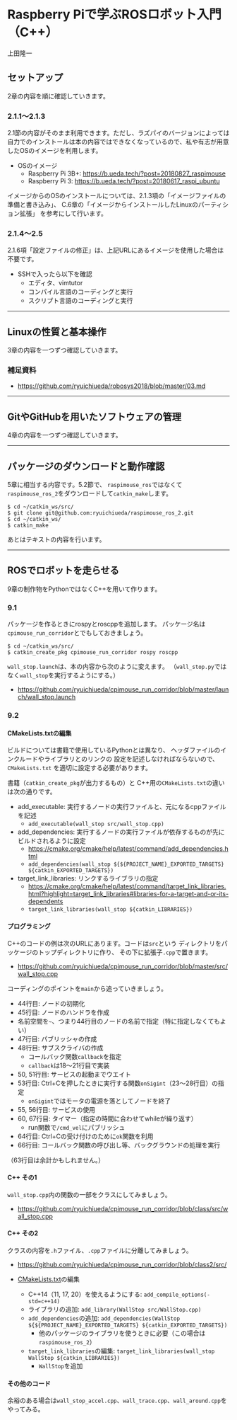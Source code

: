 # Raspberry Piで学ぶROSロボット入門（C++）

上田隆一

## セットアップ

2章の内容を順に確認していきます。

### 2.1.1〜2.1.3

2.1節の内容がそのまま利用できます。ただし、ラズパイのバージョンによっては自力でのインストールは本の内容ではできなくなっているので、私や有志が用意したOSのイメージを利用します。

* OSのイメージ
    * Raspberry Pi 3B+: https://b.ueda.tech/?post=20180827_raspimouse
    * Raspberry Pi 3: https://b.ueda.tech/?post=20180617_raspi_ubuntu

イメージからのOSのインストールについては、2.1.3項の「イメージファイルの準備と書き込み」、
C.6章の「イメージからインストールしたLinuxのパーティション拡張」
を参考にして行います。

### 2.1.4〜2.5

2.1.6項「設定ファイルの修正」は、上記URLにあるイメージを使用した場合は不要です。

* SSHで入ったら以下を確認
	* エディタ、vimtutor
	* コンパイル言語のコーディングと実行
	* スクリプト言語のコーディングと実行

-----

## Linuxの性質と基本操作

3章の内容を一つずつ確認していきます。

### 補足資料

* https://github.com/ryuichiueda/robosys2018/blob/master/03.md

-----

## GitやGitHubを用いたソフトウェアの管理

4章の内容を一つずつ確認していきます。

-----

## パッケージのダウンロードと動作確認

5章に相当する内容です。5.2節で、
`raspimouse_ros`ではなくて
`raspimouse_ros_2`をダウンロードして`catkin_make`します。

```
$ cd ~/catkin_ws/src/
$ git clone git@github.com:ryuichiueda/raspimouse_ros_2.git
$ cd ~/catkin_ws/
$ catkin_make
```

あとはテキストの内容を行います。

-----

## ROSでロボットを走らせる

9章の制作物をPythonではなくC++を用いて作ります。

### 9.1

パッケージを作るときにrospyとroscppを追加します。
パッケージ名は`cpimouse_run_corridor`とでもしておきましょう。

```
$ cd ~/catkin_ws/src/
$ catkin_create_pkg cpimouse_run_corridor rospy roscpp
```

`wall_stop.launch`は、本の内容から次のように変えます。
（`wall_stop.py`ではなく`wall_stop`を実行するようにする。）

* https://github.com/ryuichiueda/cpimouse_run_corridor/blob/master/launch/wall_stop.launch


### 9.2

#### CMakeLists.txtの編集

ビルドについては書籍で使用しているPythonとは異なり、
ヘッダファイルのインクルードやライブラリとのリンクの
設定を記述しなければならないので、`CMakeLists.txt`
を適切に設定する必要があります。

書籍（`catkin_create_pkg`が出力するもの）と
C++用の`CMakeLists.txt`の違いは次の通りです。

* add_executable: 実行するノードの実行ファイルと、元になるcppファイルを記述
    * `add_executable(wall_stop src/wall_stop.cpp)`
* add_dependencies: 実行するノードの実行ファイルが依存するものが先にビルドされるように設定
    * https://cmake.org/cmake/help/latest/command/add_dependencies.html
    * `add_dependencies(wall_stop ${${PROJECT_NAME}_EXPORTED_TARGETS} ${catkin_EXPORTED_TARGETS})`
* target_link_libraries: リンクするライブラリの指定
    * https://cmake.org/cmake/help/latest/command/target_link_libraries.html?highlight=target_link_libraries#libraries-for-a-target-and-or-its-dependents
    * `target_link_libraries(wall_stop ${catkin_LIBRARIES})`

#### プログラミング

C++のコードの例は次のURLにあります。コードは`src`という
ディレクトリをパッケージのトップディレクトリに作り、
その下に拡張子`.cpp`で置きます。

* https://github.com/ryuichiueda/cpimouse_run_corridor/blob/master/src/wall_stop.cpp

コーディングのポイントを`main`から追っていきましょう。

* 44行目: ノードの初期化
* 45行目: ノードのハンドラを作成
* 名前空間を`~`、つまり44行目のノードの名前で指定（特に指定しなくてもよい）
* 47行目: パブリッシャの作成
* 48行目: サブスクライバの作成
    * コールバック関数`callback`を指定
    * `callback`は18〜21行目で実装
* 50, 51行目: サービスの起動までウエイト
* 53行目: Ctrl+Cを押したときに実行する関数`onSigint`（23〜28行目）の指定
    * `onSigint`ではモータの電源を落としてノードを終了
* 55, 56行目: サービスの使用
* 60, 67行目: タイマー（指定の時間に合わせてwhileが繰り返す）
    * run関数で`/cmd_vel`にパブリッシュ
* 64行目: Ctrl+Cの受け付けのために`ok`関数を利用
* 66行目: コールバック関数の呼び出し等、バックグラウンドの処理を実行

（63行目は余計かもしれません。）

#### C++ その1

`wall_stop.cpp`内の関数の一部をクラスにしてみましょう。

* https://github.com/ryuichiueda/cpimouse_run_corridor/blob/class/src/wall_stop.cpp

#### C++ その2

クラスの内容を`.h`ファイル、`.cpp`ファイルに分離してみましょう。

* https://github.com/ryuichiueda/cpimouse_run_corridor/blob/class2/src/

* [CMakeLists.txt](https://github.com/ryuichiueda/cpimouse_run_corridor/blob/class2/CMakeLists.txt)の編集
    * C++14（11, 17, 20）を使えるようにする: `add_compile_options(-std=c++14)`
    * ライブラリの追加: `add_library(WallStop src/WallStop.cpp)`
    * `add_dependencies`の追加: `add_dependencies(WallStop ${${PROJECT_NAME}_EXPORTED_TARGETS} ${catkin_EXPORTED_TARGETS})`
        * 他のパッケージのライブラリを使うときに必要（この場合は`raspimouse_ros_2`）
    * `target_link_libraries`の編集: `target_link_libraries(wall_stop WallStop ${catkin_LIBRARIES})`
        * `WallStop`を追加

#### その他のコード

余裕のある場合は`wall_stop_accel.cpp`、`wall_trace.cpp`、`wall_around.cpp`をやってみる。
